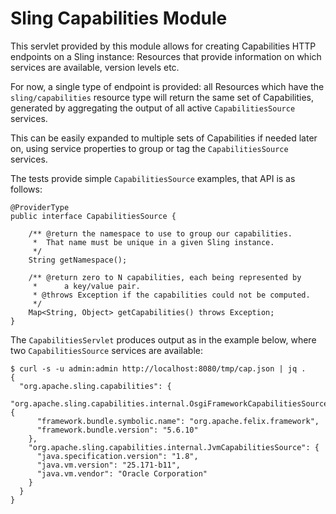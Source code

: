 Sling Capabilities Module
=========================

This servlet provided by this module allows for creating Capabilities HTTP endpoints
on a Sling instance: Resources that provide information on which services are available,
version levels etc.

For now, a single type of endpoint is provided: all Resources which have the
`sling/capabilities` resource type will return the same set of Capabilities, generated
by aggregating the output of all active `CapabilitiesSource` services.

This can be easily expanded to multiple sets of Capabilities if needed later on,
using service properties to group or tag the `CapabilitiesSource` services.

The tests provide simple `CapabilitiesSource` examples, that API is as follows:

    @ProviderType
    public interface CapabilitiesSource {

        /** @return the namespace to use to group our capabilities.
         *  That name must be unique in a given Sling instance.
         */
        String getNamespace();

        /** @return zero to N capabilities, each being represented by
         *      a key/value pair.
         * @throws Exception if the capabilities could not be computed.
         */
        Map<String, Object> getCapabilities() throws Exception;
    }

The `CapabilitiesServlet` produces output as in the example below, where two
`CapabilitiesSource` services are available:

    $ curl -s -u admin:admin http://localhost:8080/tmp/cap.json | jq .
    {
      "org.apache.sling.capabilities": {
        "org.apache.sling.capabilities.internal.OsgiFrameworkCapabilitiesSource": {
          "framework.bundle.symbolic.name": "org.apache.felix.framework",
          "framework.bundle.version": "5.6.10"
        },
        "org.apache.sling.capabilities.internal.JvmCapabilitiesSource": {
          "java.specification.version": "1.8",
          "java.vm.version": "25.171-b11",
          "java.vm.vendor": "Oracle Corporation"
        }
      }
    }

